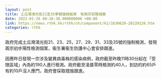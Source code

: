 ```yaml
---
layout: post
title: 土瓜灣鴻光街21至35單號強檢結束　有兩宗初陽個案
date: 2022-01-26 08:26:38.000000000 +08:00
link: https://news.rthk.hk/rthk/ch/component/k2/1630620-20220126.htm
categories: rthk
---
```


政府完成土瓜灣鴻光街21、23、25，27、29、31、33及35號的強制檢測，發現兩宗初步陽性檢測個案，衞生署衞生防護中心會安排跟進。

因應昨日發現一宗涉及變異病毒株的感染病例，政府截至昨晚11時30分起在「受限區域」內為約190人進行檢測。政府截至凌晨零時檢測約40人，到訪的約65戶有約10戶沒人應門，政府會採取措施跟進。
